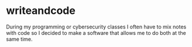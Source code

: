# writeandcode
During my programming or cybersecurity classes I often have to mix notes with code so I decided to make a software that allows me to do both at the same time.
